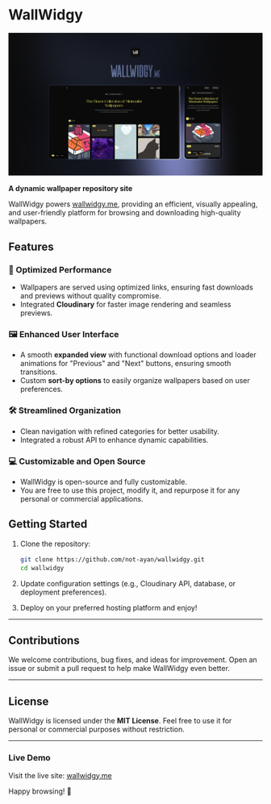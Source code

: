 # WallWidgy  

![Banner](./thumb.png)  

**A dynamic wallpaper repository site**  

WallWidgy powers [wallwidgy.me](https://wallwidgy.me), providing an efficient, visually appealing, and user-friendly platform for browsing and downloading high-quality wallpapers.  

## Features  

### 🚀 Optimized Performance  
- Wallpapers are served using optimized links, ensuring fast downloads and previews without quality compromise.  
- Integrated **Cloudinary** for faster image rendering and seamless previews.  

### 🖼️ Enhanced User Interface  
- A smooth **expanded view** with functional download options and loader animations for "Previous" and "Next" buttons, ensuring smooth transitions.  
- Custom **sort-by options** to easily organize wallpapers based on user preferences.  

### 🛠️ Streamlined Organization  
- Clean navigation with refined categories for better usability.  
- Integrated a robust API to enhance dynamic capabilities.  

### 💻 Customizable and Open Source  
- WallWidgy is open-source and fully customizable.  
- You are free to use this project, modify it, and repurpose it for any personal or commercial applications.  


## Getting Started  

1. Clone the repository:  
   ```bash
   git clone https://github.com/not-ayan/wallwidgy.git
   cd wallwidgy
   ```  

2. Update configuration settings (e.g., Cloudinary API, database, or deployment preferences).  

3. Deploy on your preferred hosting platform and enjoy!  

---

## Contributions  

We welcome contributions, bug fixes, and ideas for improvement. Open an issue or submit a pull request to help make WallWidgy even better.  

---

## License  

WallWidgy is licensed under the **MIT License**. Feel free to use it for personal or commercial purposes without restriction.  

---

### Live Demo  

Visit the live site: [wallwidgy.me](https://wallwidgy.me)  

Happy browsing! 🌟  


